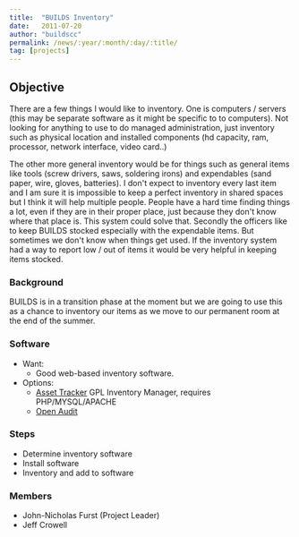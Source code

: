 ```yaml
---
title:  "BUILDS Inventory"
date:   2011-07-20
author: "buildscc"
permalink: /news/:year/:month/:day/:title/
tag: [projects]
---
```


## Objective

There are a few things I would like to inventory. One is computers / servers (this may be separate software as it might be specific to to computers). Not looking for anything to use to do managed administration, just inventory such as physical location and installed components (hd capacity, ram, processor, network interface, video card..)

The other more general inventory would be for things such as general items like tools (screw drivers, saws, soldering irons) and expendables (sand paper, wire, gloves, batteries). I don't expect to inventory every last item and I am sure it is impossible to keep a perfect inventory in shared spaces but I think it will help multiple people. People have a hard time finding things a lot, even if they are in their proper place, just because they don't know where that place is. This system could solve that. Secondly the officers like to keep BUILDS stocked especially with the expendable items. But sometimes we don't know when things get used. If the inventory system had a way to report low / out of items it would be very helpful in keeping items stocked.

### Background

BUILDS is in a transition phase at the moment but we are going to use this as a chance to inventory our items as we move to our permanent room at the end of the summer.

### Software

- Want:
	- Good web-based inventory software.
- Options:
	- [Asset Tracker](http://asset-tracker.sourceforge.net/) GPL Inventory Manager, requires PHP/MYSQL/APACHE
	- [Open Audit](http://www.open-audit.org/)

### Steps

- Determine inventory software
- Install software
- Inventory and add to software

### Members

- John-Nicholas Furst (Project Leader)
- Jeff Crowell